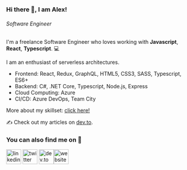 <!--
**alexandrudanpop/alexandrudanpop** is a ✨ _special_ ✨ repository because its `README.md` (this file) appears on your GitHub profile.

Here are some ideas to get you started:

- 🔭 I’m currently working on ...
- 🌱 I’m currently learning ...
- 👯 I’m looking to collaborate on ...
- 🤔 I’m looking for help with ...
- 💬 Ask me about ...
- 📫 How to reach me: ...
- 😄 Pronouns: ...
- ⚡ Fun fact: ...
-->

### Hi there 👋, I am Alex!
###### *Software Engineer*

I'm a freelance Software Engineer who loves working with **Javascript**, **React**, **Typescript**. 💻 

I am an enthusiast of serverless architectures. 

* Frontend: React, Redux, GraphQL, HTML5, CSS3, SASS, Typescript, ES6+ 
* Backend: C#, .NET Core, Typescript, Node.js, Express 
* Cloud Computing: Azure
* CI/CD: Azure DevOps, Team City 

More about my skillset: [click here!](https://alexandrudanpop.dev/skills)

✍️ Check out my articles on [dev.to](https://dev.to/alexandrudanpop/).

### You can also find me on 💬
[<img src='https://cdn.jsdelivr.net/npm/simple-icons@3.0.1/icons/linkedin.svg' alt='linkedin' height='40'>](https://www.linkedin.com/in/alexandrudanpop/) [<img src='https://cdn.jsdelivr.net/npm/simple-icons@3.0.1/icons/twitter.svg' alt='twitter' height='40'>](https://twitter.com/@alexandrudanpop)  [<img src='https://cdn.jsdelivr.net/npm/simple-icons@3.0.1/icons/dev-dot-to.svg' alt='dev.to' height='40'>](https://dev.to/alexandrudanpop/)[<img src='https://cdn.jsdelivr.net/npm/simple-icons@3.0.1/icons/icloud.svg' alt='website' height='40'>](https://alexandrudanpop.dev)  

